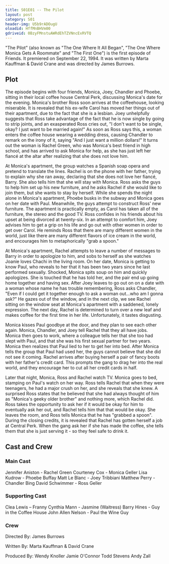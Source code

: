 ```yaml
---
title: S01E01 -- The Pilot
layout: post
category: S01
header-img: U5b9rADOugU
oloadid: HffMnBHVm00
gdriveid: 0BzyFMnstuAWRdEhTZVNncExRVTQ
---
```


<!--more--> 

<p>"The Pilot" (also known as "The One Where It All Began", "The One Where Monica Gets A Roommate" and "The First One") is the first episode of Friends. It premiered on September 22, 1994. It was written by Marta Kauffman & David Crane and was directed by James Burrows.</p>

<h2>Plot</h2>
<p>The episode begins with four friends, Monica, Joey, Chandler and Phoebe, sitting in their local coffee house Central Perk, discussing Monica's date for the evening. Monica's brother Ross soon arrives at the coffeehouse, looking miserable. It is revealed that his ex-wife Carol has moved her things out of their apartment, due to the fact that she is a lesbian. Joey unhelpfully suggests that Ross take advantage of the fact that he is now single by going to strip joints, and an exasperated Ross cries out, "I don't want to be single, okay? I just want to be married again!" As soon as Ross says this, a woman enters the coffee house wearing a wedding dress, causing Chandler to remark on the irony of it, saying "And I just want a million dollars!" It turns out the woman is Rachel Green, who was Monica's best friend in high school, and has arrived to ask Monica for help, as she has just left her fiancé at the altar after realizing that she does not love him.</p>

<p>At Monica's apartment, the group watches a Spanish soap opera and pretend to translate the lines. Rachel is on the phone with her father, trying to explain why she ran away, declaring that she does not love her fiancé, Barry. She also tells him that she will stay with Monica. Ross asks the guys to help him set up his new furniture, and he asks Rachel if she would like to join them, but she wants to stay by herself. While she spends the night alone in Monica's apartment, Phoebe busks in the subway and Monica goes on her date with Paul. Meanwhile, the guys attempt to construct Ross' new furniture. The apartment is practically empty, as Carol has taken all of the furniture, the stereo and the good TV. Ross confides in his friends about his upset at being divorced at twenty-six. In an attempt to comfort him, Joey advises him to get a grip on his life and go out with other women in order to get over Carol. He reminds Ross that there are many different women in the world, just like there are many different flavors of ice cream in the world, and encourages him to metaphorically "grab a spoon."</p>

<p>At Monica's apartment, Rachel attempts to leave a number of messages to Barry in order to apologize to him, and sobs to herself as she watches Joanie loves Chachi in the living room. On her date, Monica is getting to know Paul, who reveals to her that it has been two years since he last performed sexually. Shocked, Monica spits soup on him and quickly apologizes. She is touched that he has told her, and the pair end up going home together and having sex. After Joey leaves to go out on on a date with a woman whose name he has trouble remembering, Ross asks Chandler, "Even if I could get it together enough to ask a woman out...who am I gonna ask?" He gazes out of the window, and in the next clip, we see Rachel sitting on the window seat at Monica's apartment with a saddened, lonely expression. The next day, Rachel is determined to turn over a new leaf and makes coffee for the first time in her life. Unfortunately, it tastes disgusting.</p>

<p>Monica kisses Paul goodbye at the door, and they plan to see each other again. Monica, Chandler, and Joey tell Rachel that they all have jobs. Monica then goes to work, where a colleague tells her that she too had slept with Paul, and that she was his first sexual partner for two years. Monica then realizes that Paul lied to her to get her into bed. After Monica tells the group that Paul had used her, the guys cannot believe that she did not see it coming. Rachel arrives after buying herself a pair of fancy boots with her father's credit card. This prompts the gang to drag her into the real world, and they encourage her to cut all her credit cards in half.</p> 

<p>Later that night, Monica, Ross and Rachel watch TV. Monica goes to bed, stamping on Paul's watch on her way. Ross tells Rachel that when they were teenagers, he had a major crush on her, and she reveals that she knew. A surprised Ross states that he believed that she had always thought of him as "Monica's geeky older brother" and nothing more, which Rachel did. Ross takes the opportunity to ask her if it would be okay for him to eventually ask her out, and Rachel tells him that that would be okay. She leaves the room, and Ross tells Monica that he has "grabbed a spoon". During the closing credits, it is revealed that Rachel has gotten herself a job at Central Perk. When the gang ask her if she has made the coffee, she tells them that she is just serving it - so they feel safe to drink it.</p>

<h2>Cast and Crew</h2>
<h3>Main Cast</h3>

Jennifer Aniston - Rachel Green
Courteney Cox - Monica Geller
Lisa Kudrow - Phoebe Buffay
Matt Le Blanc - Joey Tribbiani
Matthew Perry - Chandler Bing
David Schwimmer - Ross Geller
<h3>Supporting Cast</h3>

Clea Lewis – Franny
Cynthia Mann - Jasmine (Waitress)
Barry Hines - Guy in the Coffee House
John Allen Nelson - Paul the Wine Guy
<h3>Crew</h3>

Directed By:
James Burrows

Written By:
Marta Kauffman & David Crane

Produced By:
Wendy Knoller
Jamie O'Connor
Todd Stevens
Andy Zall
